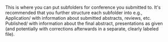 This is where you can put subfolders for conference you submitted to. It's recommended that you further structure each subfolder into e.g., Application/ with information about submitted abstracts, reviews, etc. Published/ with information about the final abstract, presentations as given (and potentially with corrections afterwards in a separate, clearly labeled file).